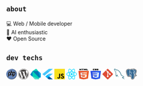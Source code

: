 ## <code>about</code>
:computer: Web / Mobile developer  
:book: AI enthusiastic  
:heart: Open Source

## <code>dev techs</code>
<a title="PHP" href="#"><img src="img/php.svg" alt="PHP" width="28px" height="28px"></a>
<a title="WordPress" href="#"><img src="img/wordpress.svg" alt="WordPress" width="28px" height="28px"></a>
<a title="Dart" href="#"><img src="img/dart.svg" alt="Dart" width="28px" height="28px"></a>
<a title="Flutter" href="#"><img src="img/flutter.svg" alt="Flutter" width="28px" height="28px"></a>
<a title="JavaScript" href="#"><img src="img/js.svg" alt="JavaScript" width="28px" height="28px"></a>
<a title="React" href="#"><img src="img/react.svg" alt="React" width="28px" height="28px"></a>
<a title="HTML5" href="#"><img src="img/html5.svg" alt="HTML" width="28px" height="28px"></a>
<a title="CSS3" href="#"><img src="img/css3.svg" alt="CSS" width="28px" height="28px"></a>
<a title="Git" href="#"><img src="img/git.svg" alt="Git" width="28px" height="28px"></a>
<a title="MySQL" href="#"><img src="img/mysql.svg" alt="MySQL" width="28px" height="28px"></a>
<a title="PostgreSQL" href="#"><img src="img/postgresql.svg" alt="PostgreSQL" width="28px" height="28px"></a>
